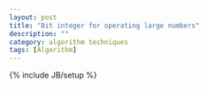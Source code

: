 ```yaml
---
layout: post
title: "Bit integer for operating large numbers"
description: ""
category: algorithm techniques
tags: [Algorithm]
---
```


{% include JB/setup %}
